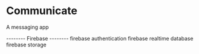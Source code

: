 # Communicate
 A messaging app
 
-------- Firebase --------
 firebase authentication
 firebase realtime database
 firebase storage
